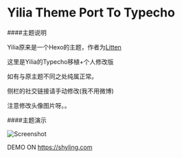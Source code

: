 # Yilia Theme Port To Typecho

####主题说明

Yilia原来是一个Hexo的主题，作者为[Litten](http://litten.github.io/)

这里是Yilia的Typecho移植+个人修改版

如有与原主题不同之处纯属正常。

侧栏的社交链接请手动修改(我不用微博)

注意修改头像图片呀。。

####主题演示

![Screenshot](https://github.com/lingmm/yilia-theme-port-to-typecho/raw/master/screenshot.png)

DEMO ON <https://shyling.com>
